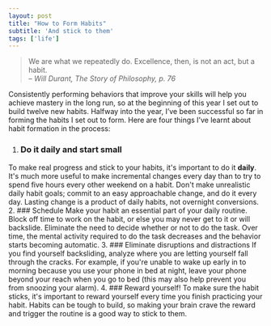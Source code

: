 ```yaml
---
layout: post
title: "How to Form Habits"
subtitle: 'And stick to them'
tags: ['life']
---
```


> We are what we repeatedly do. Excellence, then, is not an act, but a habit.
  <br/>– <cite>Will Durant, The Story of Philosophy, p. 76</cite>

Consistently performing behaviors that improve your skills will help you achieve mastery in the long run, so at the beginning of this year I set out to build twelve new habits. Halfway into the year, I’ve been successful so far in forming the habits I set out to form. Here are four things I’ve learnt about habit formation in the process:

1. ### Do it daily and start small
  To make real progress and stick to your habits, it's important to do it **daily**. It's much more useful to make incremental changes every day than to try to spend five hours every other weekend on a habit. Don't make unrealistic daily habit goals; commit to an easy approachable change, and do it every day. Lasting change is a product of daily habits, not overnight conversions.
2. ### Schedule
  Make your habit an essential part of your daily routine. Block off time to work on the habit, or else you may never get to it or will backslide. Eliminate the need to decide whether or not to do the task. Over time, the mental activity required to do the task decreases and the behavior starts becoming automatic.
3. ### Eliminate disruptions and distractions
  If you find yourself backsliding, analyze where you are letting yourself fall through the cracks. For example, if you're unable to wake up early in to morning because you use your phone in bed at night, leave your phone beyond your reach when you go to bed (this may also help prevent you from snoozing your alarm).
4. ### Reward yourself!
  To make sure the habit sticks, it's important to reward yourself every time you finish practicing your habit. Habits can be tough to build, so making your brain crave the reward and trigger the routine is a good way to stick to them.

